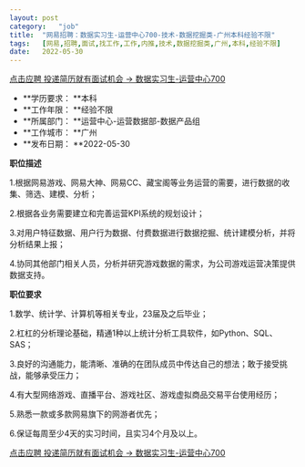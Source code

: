 ```yaml
---
layout:	post
category:	"job"
title:	"网易招聘：数据实习生-运营中心700-技术-数据挖掘类-广州本科经验不限"
tags:	[网易,招聘,面试,找工作,工作,内推,技术,数据挖掘类,广州,本科,经验不限]
date:	2022-05-30
---
```


[点击应聘 投递简历就有面试机会 ->  数据实习生-运营中心700](http://mobile.bole.netease.com/bole/boleDetail?id=33204&employeeId=346f03c3cda5f04c&key=all)



- **学历要求： **本科
- **工作年限： **经验不限
- **所属部门： **运营中心-运营数据部-数据产品组
- **工作城市： **广州
- **发布日期： **2022-05-30



**职位描述**

1.根据网易游戏、网易大神、网易CC、藏宝阁等业务运营的需要，进行数据的收集、筛选、建模、分析；

2.根据各业务需要建立和完善运营KPI系统的规划设计；

3.对用户特征数据、用户行为数据、付费数据进行数据挖掘、统计建模分析，并将分析结果上报；

4.协同其他部门相关人员，分析并研究游戏数据的需求，为公司游戏运营决策提供数据支持。





**职位要求**

1.数学、统计学、计算机等相关专业，23届及之后毕业；

2.杠杠的分析理论基础，精通1种以上统计分析工具软件，如Python、SQL、SAS；

3.良好的沟通能力，能清晰、准确的在团队成员中传达自己的想法；敢于接受挑战，能够承受压力；

4.有大型网络游戏、直播平台、游戏社区、游戏虚拟商品交易平台使用经历；

5.熟悉一款或多款网易旗下的网游者优先；

6.保证每周至少4天的实习时间，且实习4个月及以上。





[点击应聘 投递简历就有面试机会 ->  数据实习生-运营中心700](http://mobile.bole.netease.com/bole/boleDetail?id=33204&employeeId=346f03c3cda5f04c&key=all)